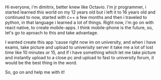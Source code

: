 Hi everyone, i'm dimitrix, better knew like Octavio. I'm jr programmer, i started learned this world on my 12 years old but i left it to 16 years old and continued to now,
started with c++ a few months and then i traveled to python, in that language i learned a lot of things. Right now, i'm go on with react native, to create mobile-apps.
I think mobile-phone is the future, so, let's go to aproach to this and take advantage.

I wanted create this app 'cause right now im on university, and when i have exams, take picture and upload to univerisity server it take me a lot of lost time like 10 minutes or 15,
and if i have something which let me take picture and instantly upload to a close pc and upload to fast to university forum, it would be the best thing in the word.

So, go on and help me with it!
